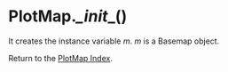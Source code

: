 # PlotMap._\_init_\_()

It creates the instance variable *m*. *m* is a Basemap object.

Return to the [PlotMap Index](index_plotmap.md).
